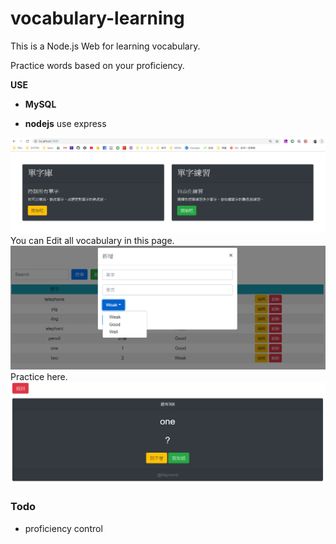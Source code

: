# vocabulary-learning
This is a Node.js Web for learning vocabulary. 

Practice words based on your proficiency.

**USE**
* **MySQL** 

* **nodejs** use express

![demo](https://raw.githubusercontent.com/raymondchiang/vocabulary-learning/master/res/1.png)
You can Edit all vocabulary in this page.
![demo](https://raw.githubusercontent.com/raymondchiang/vocabulary-learning/master/res/2.png)
Practice here.
![demo](https://raw.githubusercontent.com/raymondchiang/vocabulary-learning/master/res/3.png)

### Todo
- proficiency control


